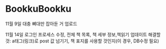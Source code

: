 # BookkuBookku

11월 9일 대충 뼈대만 잡아둔 거 업로드

11월 14일 로그인 프로세스 수정, 전체 책 목록, 책 세부 정보,책읽기 업데이트
  해결할 것: a태그(링크)로 post 값 넘기기, 책 표지를 사용할 것인지(이 경우, DB수정 필요)
